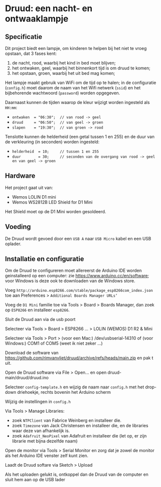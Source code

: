 # Druud: een nacht- en ontwaaklampje

## Specificatie
Dit project biedt een lampje, om kinderen te helpen bij het niet te vroeg opstaan, dat 3 fases kent:
1. de nacht, rood, waarbij het kind in bed moet blijven;
2. het ontwaken, geel, waarbij het binnenkort tijd is om druud te komen;
3. het opstaan, groen, waarbij het uit bed mag komen;

Het lampje maakt gebruik van WiFi om de tijd op te halen; in de configuratie (`config.h`) moet daarom de naam van het Wifi netwerk (`ssid`) en het bijbehorende wachtwoord (`password`) worden opgegeven.

Daarnaast kunnen de tijden waarop de kleur wijzigt worden ingesteld als `HH:mm`:
- `ontwaken  = "06:30";  // van rood -> geel`
- `druud     = "06:50";  // van geel -> groen`
- `slapen    = "19:30";  // van groen -> rood`

Tenslotte kunnen de helderheid (een getal tussen 1 en 255) en de duur van de verkleuring (in seconden) worden ingesteld:
- `helderheid  = 10;     // tussen 1 en 255`
- `duur        = 30;     // seconden van de overgang van rood -> geel en van geel -> groen`

## Hardware
Het project gaat uit van:
- Wemos LOLIN D1 mini
- Wemos WS2812B LED Shield for D1 Mini

Het Shield moet op de D1 Mini worden gesoldeerd.

## Voeding
De Druud wordt gevoed door een `USB A` naar `USB Micro` kabel en een USB oplader.

## Installatie en configuratie

Om de Druud te configureren moet allereerst de Arduino IDE worden geinstalleerd op een computer: zie https://www.arduino.cc/en/software; voor Windows is deze ook te downloaden van de Windows store. 

Voeg `http://arduino.esp8266.com/stable/package_esp8266com_index.json` toe aan Preferences > `Additional Boards Manager URLs‘`

Voeg de `D1 Mini` familie toe via Tools > Board > Boards Manager, dan zoek op `ESP8266` en installeer `esp8266`.

Sluit de Druud aan via de usb poort

Selecteer via Tools > Board > ESP8266 ... > LOLIN (WEMOS) D1 R2 & Mini

Selecteer via Tools > Port > (voor een Mac:) /dev/usbserial-14310 of (voor Windows:) COM1 of COM5 (weet ik niet zeker ...)

Download de software van https://github.com/rimvanvliet/druud/archive/refs/heads/main.zip en pak t uit.

Open de Druud software via File > Open... en open druud-main/druud/druud.ino

Selecteer `config-template.h` en wijzig de naam naar `config.h` met het drop-down driehoekje, rechts bovenin het Arduino scherm

Wijzig de instellingen in `config.h`

Via Tools > Manage Libraries:
- zoek `NTPClient` van Fabrice Weinberg en installeer die.
- zoek `Timezone` van Jack Christensen en installeer die, en de libraries waar deze van afhankelijk is.
- zoek `Adafruit_NeoPixel` van Adafruit en installeer die (let op, er zijn librarie met bijna dezelfde naam)

Open de monitor via Tools > Serial Monitor en zorg dat je zowel de monitor als het Arduino IDE venster zelf kunt zien.

Laadt de Druud softare via Sketch > Upload 

Als het uploaden gelukt is, ontkoppel dan de Druud van de computer en sluit hem aan op de USB lader
